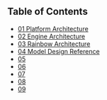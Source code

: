 ## Table of Contents

- [01 Platform Architecture]()
- [02 Engine Architecture]()
- [03 Rainbow Architecture]()
- [04 Model Design Reference]()
- [05]()
- [06]()
- [07]()
- [08]()
- [09]()